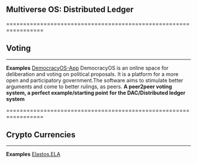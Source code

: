 ##
##  Multiverse OS: Distributed Ledger
=================================================================
## Voting 
-----------------------------------------------------------------
**Examples**
[DemocracyOS-App](https://github.com/lomegor/DemocracyOS-App)
DemocracyOS is an online space for deliberation and voting on
political proposals. It is a platform for a more open and
participatory government.The software aims to stimulate better
arguments and come to better rulings, as peers.
**A peer2peer voting system, a perfect example/starting point**
**for the DAC/Distributed ledger system**


=================================================================
## Crypto Currencies
-----------------------------------------------------------------
**Examples**
[Elastos.ELA](https://github.com/elastos/Elastos.ELA)



